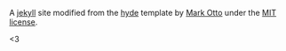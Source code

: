 A [jekyll](http://jekyllrb.com) site modified from the [hyde](https://github.com/poole/hyde) template by [Mark Otto](https://github.com/mdo) under the [MIT license](LICENSE.md).

<3
